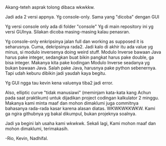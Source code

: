 Akang-teteh asprak tolong dibaca wkwkkw.

Jadi ada 2 versi appnya.
Yg console-only.
Sama yang "dicoba" dengan GUI

Yg versi console only ada di folder "console"
Yg di main repository ini yg versi GUInya.
Silakan dicoba masing-masing kalau penasran.

Yg console-only enkripsinya jalan full dan working as supposed it is seharusnya.
Cuma, dekripsinya rada2. Jadi kalo di akhir itu ada value yg minus, si modulo inversenya doing weird stuff.
Modulo Inverse bawaan Java harus pake integer, sedangkan buat bikin pangkat harus pake double, ga bisa integer.
Makanya kita pake kodingan Modulo Inverse seadanya yg bukan bawaan Java.
Salah pake Java, harusnya pake python sebenernya. Tapi udah keburu dibikin jadi yaudah kaya begitu.

Yg GUI ngga tau kevin kena valuenya tiba2 jadi error.

Also, elliptic curve "tidak manusiawi" (meminjam kata-kata kang Achun pada saat praktikum) untuk dijadikan project codingan kalkulator 2 minggu.
Makanya kami minta maaf dan mohon dimaklumi juga commitnya bahasanya rada-rada kasar karena alasan diatas. WKWKWKKWKW. 
Kami ga ngira githubnya yg bakal dikumpul, bukan projeknya soalnya.

Jadi ya begini lah usaha kami wkwkwk.
Sekali lagi, Kami mohon maaf dan mohon dimaklumi, terimakasih.

-Rio, Kevin, Nadhifal.
